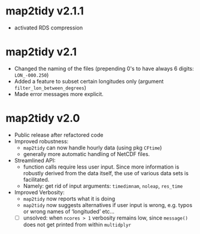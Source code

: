 # map2tidy v2.1.1

* activated RDS compression

# map2tidy v2.1

* Changed the naming of the files (prepending 0's to have always 6 digits: `LON_-000.250`)
* Added a feature to subset certain longitudes only (argument `filter_lon_between_degrees`)
* Made error messages more explicit.

# map2tidy v2.0

* Public release after refactored code
* Improved robustness:
    - `map2tidy` can now handle hourly data (using pkg `CFtime`)
    - generally more automatic handling of NetCDF files.
* Streamlined API:
    - function calls require less user input. Since more information is robustly derived from the data itself, the use of various data sets is facilitated.
    - Namely: get rid of input arguments: `timedimnam`, `noleap`, `res_time`
* Improved Verbosity:
    - `map2tidy` now reports what it is doing
    - `map2tidy` now suggests alternatives if user input is wrong, e.g. typos or wrong names of ‘longituded’ etc…
    - [ ] unsolved: when `ncores > 1` verbosity remains low, since `message()` does not get printed from within `multidplyr`

